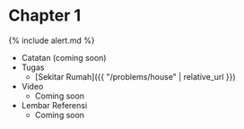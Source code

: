 # Chapter 1

{% include alert.md %}

* Catatan (coming soon)
* Tugas
  * [Sekitar Rumah]({{ "/problems/house" | relative_url }})
* Video
  * Coming soon
* Lembar Referensi
  * Coming soon
